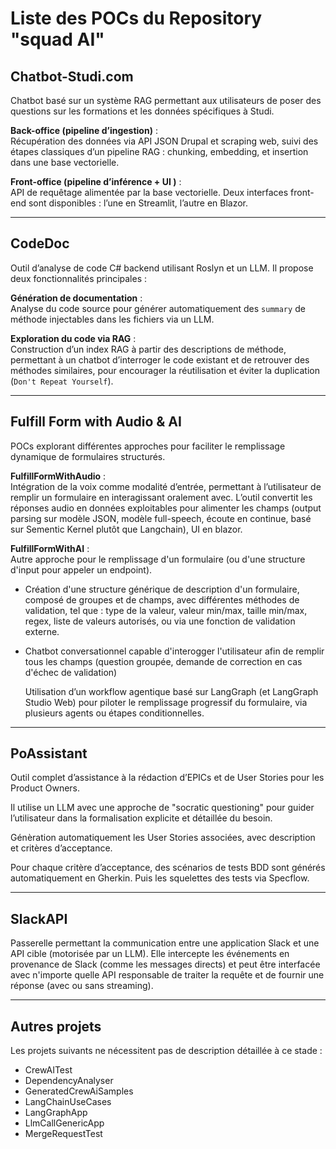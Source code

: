 # Liste des POCs du Repository "squad AI"

## Chatbot-Studi.com

Chatbot basé sur un système RAG permettant aux utilisateurs de poser des questions sur les formations et les données spécifiques à Studi.

**Back-office (pipeline d’ingestion)** :  
Récupération des données via API JSON Drupal et scraping web, suivi des étapes classiques d’un pipeline RAG : chunking, embedding, et insertion dans une base vectorielle.

**Front-office (pipeline d’inférence + UI )** :  
API de requêtage alimentée par la base vectorielle. Deux interfaces front-end sont disponibles : l’une en Streamlit, l’autre en Blazor.

---

## CodeDoc

Outil d’analyse de code C# backend utilisant Roslyn et un LLM. Il propose deux fonctionnalités principales :

**Génération de documentation** :  
Analyse du code source pour générer automatiquement des `summary` de méthode injectables dans les fichiers via un LLM.

**Exploration du code via RAG** :  
Construction d’un index RAG à partir des descriptions de méthode, permettant à un chatbot d’interroger le code existant et de retrouver des méthodes similaires, pour encourager la réutilisation et éviter la duplication (`Don't Repeat Yourself`).

---

## Fulfill Form with Audio & AI

POCs explorant différentes approches pour faciliter le remplissage dynamique de formulaires structurés.

**FulfillFormWithAudio** :  
Intégration de la voix comme modalité d’entrée, permettant à l’utilisateur de remplir un formulaire en interagissant oralement avec. L’outil convertit les réponses audio en données exploitables pour alimenter les champs (output parsing  sur modèle JSON, modèle full-speech, écoute en continue, basé sur Sementic Kernel plutôt que Langchain), UI en blazor.

**FulfillFormWithAI** :  
Autre approche pour le remplissage d'un formulaire (ou d'une structure d'input pour appeler un endpoint). 

- Création d'une structure générique de description d'un formulaire, composé de groupes et de champs, avec différentes méthodes de validation, tel que :  type de la valeur, valeur min/max, taille min/max, regex, liste de valeurs autorisés, ou via une fonction de validation externe.

- Chatbot conversationnel capable d'interogger l'utilisateur afin de remplir tous les champs (question groupée, demande de correction en cas d'échec de validation)
  
  
  
  Utilisation d’un workflow agentique basé sur LangGraph (et LangGraph Studio Web) pour piloter le remplissage progressif du formulaire, via plusieurs agents ou étapes conditionnelles.

---

## PoAssistant

Outil complet d’assistance à la rédaction d’EPICs et de User Stories pour les Product Owners.

Il utilise un LLM avec une approche de "socratic questioning" pour guider l’utilisateur dans la formalisation explicite et détaillée du besoin. 

Génèration automatiquement les User Stories associées, avec description et critères d’acceptance. 

Pour chaque critère d’acceptance, des scénarios de tests BDD sont générés automatiquement en Gherkin. Puis les squelettes des tests via Specflow.

---

## SlackAPI

Passerelle permettant la communication entre une application Slack et une API cible (motorisée par un LLM). Elle intercepte les événements en provenance de Slack (comme les messages directs) et peut être interfacée avec n'importe quelle API responsable de traiter la requête et de fournir une réponse (avec ou sans streaming).

---

## Autres projets

Les projets suivants ne nécessitent pas de description détaillée à ce stade :

- CrewAITest  
- DependencyAnalyser  
- GeneratedCrewAiSamples  
- LangChainUseCases  
- LangGraphApp  
- LlmCallGenericApp  
- MergeRequestTest  
